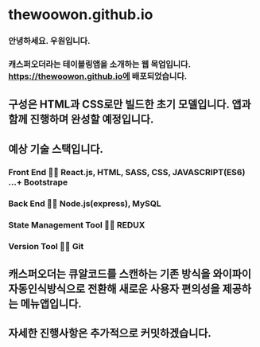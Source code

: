 # thewoowon.github.io
### 안녕하세요. 우원입니다.
### 캐스퍼오더라는 테이블링앱을 소개하는 웹 목업입니다. https://thewoowon.github.io에 배포되었습니다.
## 구성은 HTML과 CSS로만 빌드한 초기 모델입니다. 앱과 함께 진행하며 완성할 예정입니다.

## 예상 기술 스택입니다.
### Front End 💁💁 React.js, HTML, SASS, CSS, JAVASCRIPT(ES6) ...+ Bootstrape
### Back End 💁💁 Node.js(express), MySQL
### State Management Tool 💁💁 REDUX 
### Version Tool 💁💁 Git

## 캐스퍼오더는 큐알코드를 스캔하는 기존 방식을 와이파이 자동인식방식으로 전환해 새로운 사용자 편의성을 제공하는 메뉴앱입니다.
## 자세한 진행사항은 추가적으로 커밋하겠습니다.
